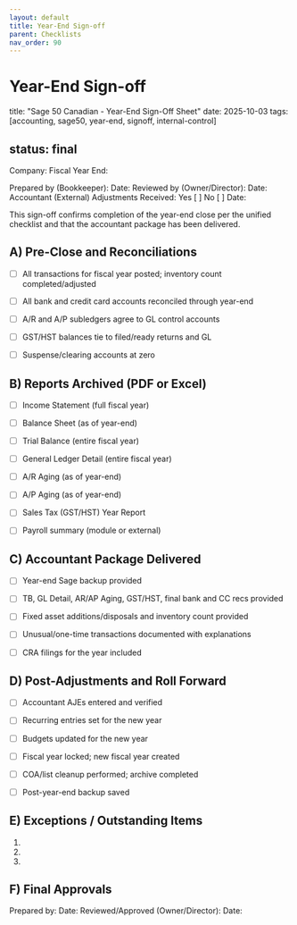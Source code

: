 ```yaml
---
layout: default
title: Year-End Sign-off
parent: Checklists
nav_order: 90
---
```

# Year-End Sign-off

title: "Sage 50 Canadian - Year-End Sign-Off Sheet"
date: 2025-10-03
tags: [accounting, sage50, year-end, signoff, internal-control]

## status: final

Company:                             Fiscal Year End:

Prepared by (Bookkeeper):                           Date:
Reviewed by (Owner/Director):                       Date:
Accountant (External) Adjustments Received:  Yes [ ]  No [ ]   Date:

This sign-off confirms completion of the year-end close per the unified checklist and that the accountant package has been delivered.

## A) Pre-Close and Reconciliations

- [ ] All transactions for fiscal year posted; inventory count completed/adjusted

- [ ] All bank and credit card accounts reconciled through year-end

- [ ] A/R and A/P subledgers agree to GL control accounts

- [ ] GST/HST balances tie to filed/ready returns and GL

- [ ] Suspense/clearing accounts at zero

## B) Reports Archived (PDF or Excel)

- [ ] Income Statement (full fiscal year)

- [ ] Balance Sheet (as of year-end)

- [ ] Trial Balance (entire fiscal year)

- [ ] General Ledger Detail (entire fiscal year)

- [ ] A/R Aging (as of year-end)

- [ ] A/P Aging (as of year-end)

- [ ] Sales Tax (GST/HST) Year Report

- [ ] Payroll summary (module or external)

## C) Accountant Package Delivered

- [ ] Year-end Sage backup provided

- [ ] TB, GL Detail, AR/AP Aging, GST/HST, final bank and CC recs provided

- [ ] Fixed asset additions/disposals and inventory count provided

- [ ] Unusual/one-time transactions documented with explanations

- [ ] CRA filings for the year included

## D) Post-Adjustments and Roll Forward

- [ ] Accountant AJEs entered and verified

- [ ] Recurring entries set for the new year

- [ ] Budgets updated for the new year

- [ ] Fiscal year locked; new fiscal year created

- [ ] COA/list cleanup performed; archive completed

- [ ] Post-year-end backup saved

## E) Exceptions / Outstanding Items

1.
2.

3.

## F) Final Approvals

Prepared by:                               Date:
Reviewed/Approved (Owner/Director):        Date:
